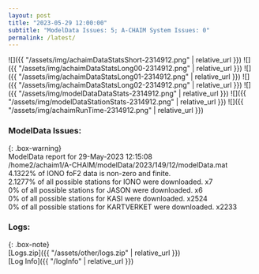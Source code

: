 ```yaml
---
layout: post
title: "2023-05-29 12:00:00"
subtitle: "ModelData Issues: 5; A-CHAIM System Issues: 0"
permalink: /latest/
---
```


![]({{ "/assets/img/achaimDataStatsShort-2314912.png" | relative_url }})
![]({{ "/assets/img/achaimDataStatsLong00-2314912.png" | relative_url }})
![]({{ "/assets/img/achaimDataStatsLong01-2314912.png" | relative_url }})
![]({{ "/assets/img/achaimDataStatsLong02-2314912.png" | relative_url }})
![]({{ "/assets/img/modelDataDataStats-2314912.png" | relative_url }})
![]({{ "/assets/img/modelDataStationStats-2314912.png" | relative_url }})
![]({{ "/assets/img/achaimRunTime-2314912.png" | relative_url }})


### ModelData Issues:  
  
{: .box-warning}  
 ModelData report for 29-May-2023 12:15:08   
 /home2/achaim1/A-CHAIM/modelData/2023/149/12/modelData.mat   
 4.1322% of IONO foF2 data is non-zero and finite.   
 2.1277% of all possible stations for IONO were downloaded. x7   
 0% of all possible stations for JASON were downloaded. x6   
 0% of all possible stations for KASI were downloaded. x2524   
 0% of all possible stations for KARTVERKET were downloaded. x2233   
  


### Logs:  
  
{: .box-note}  
[Logs.zip]({{ "/assets/other/logs.zip" | relative_url }})  
[Log Info]({{ "/logInfo" | relative_url }})  
